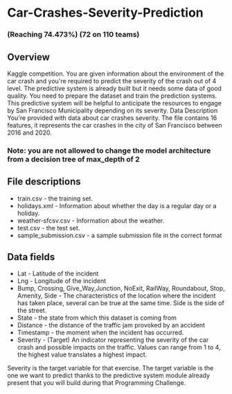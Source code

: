 # Car-Crashes-Severity-Prediction 
### (Reaching 74.473%) (72 on 110 teams)
## Overview
Kaggle competition. You are given information about the environment of the car crash and you're required to predict the severity of the crash out of 4 level. The predictive system is already built but it needs some data of good quality. You need to prepare the dataset and train the prediction systems. This predictive system will be helpful to anticipate the resources to engage by San Francisco Municipality depending on its severity.
Data Description
You're provided with data about car crashes severity. The file contains 16 features, it represents the car crashes in the city of San Francisco between 2016 and 2020.

### **Note: you are not allowed to change the model architecture from a decision tree of max_depth of 2**

## File descriptions
* train.csv - the training set.
* holidays.xml - Information about whether the day is a regular day or a holiday.
* weather-sfcsv.csv - Information about the weather.
* test.csv - the test set.
* sample_submission.csv - a sample submission file in the correct format
## Data fields
* Lat - Latitude of the incident
* Lng - Longitude of the incident
* Bump, Crossing, Give_Way,Junction, NoExit, RailWay, Roundabout, Stop, Amenity, Side - The characteristics of the location where the incident has taken place, several can be true at the same time. Side is the side of the street.
* State - the state from which this dataset is coming from
* Distance - the distance of the traffic jam provoked by an accident
* Timestamp - the moment when the incident has occurred.
* Severity - (Target) An indicator representing the severity of the car crash and possible impacts on the traffic. Values can range from 1 to 4, the highest value translates a highest impact.     

Severity is the target variable for that exercise. The target variable is the one we want to predict thanks to the predictive system module already present that you will build during that Programming Challenge.
